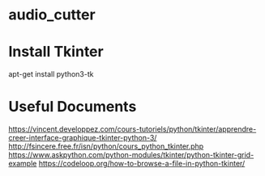 # audio_cutter

# Install Tkinter
apt-get install python3-tk

# Useful Documents
https://vincent.developpez.com/cours-tutoriels/python/tkinter/apprendre-creer-interface-graphique-tkinter-python-3/
http://fsincere.free.fr/isn/python/cours_python_tkinter.php
https://www.askpython.com/python-modules/tkinter/python-tkinter-grid-example
https://codeloop.org/how-to-browse-a-file-in-python-tkinter/
